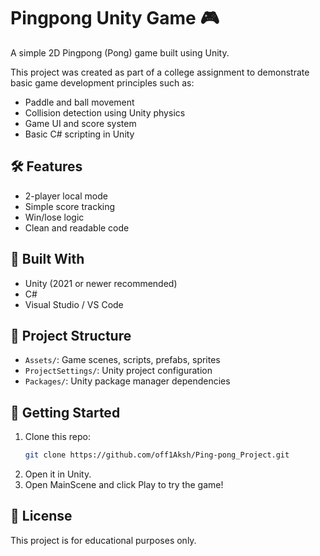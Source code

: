 # Pingpong Unity Game 🎮

A simple 2D Pingpong (Pong) game built using Unity.

This project was created as part of a college assignment to demonstrate basic game development principles such as:

- Paddle and ball movement
- Collision detection using Unity physics
- Game UI and score system
- Basic C# scripting in Unity

## 🛠 Features
- 2-player local mode
- Simple score tracking
- Win/lose logic
- Clean and readable code

## 🧰 Built With
- Unity (2021 or newer recommended)
- C#
- Visual Studio / VS Code

## 📂 Project Structure
- `Assets/`: Game scenes, scripts, prefabs, sprites
- `ProjectSettings/`: Unity project configuration
- `Packages/`: Unity package manager dependencies

## 🚀 Getting Started

1. Clone this repo:
   ```bash
   git clone https://github.com/off1Aksh/Ping-pong_Project.git
2. Open it in Unity.
3. Open MainScene and click Play to try the game!

## 📝 License
This project is for educational purposes only.
